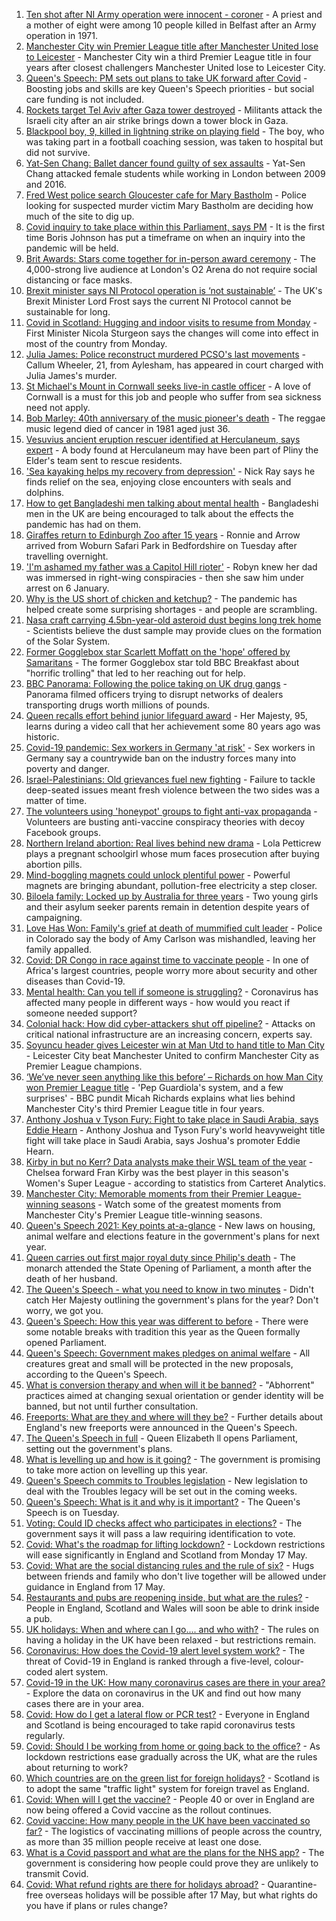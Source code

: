 1. [Ten shot after NI Army operation were innocent - coroner](https://www.bbc.co.uk/news/uk-northern-ireland-56986784) - A priest and a mother of eight were among 10 people killed in Belfast after an Army operation in 1971.
2. [Manchester City win Premier League title after Manchester United lose to Leicester](https://www.bbc.co.uk/sport/football/56964843) - Manchester City win a third Premier League title in four years after closest challengers Manchester United lose to Leicester City.
3. [Queen's Speech: PM sets out plans to take UK forward after Covid](https://www.bbc.co.uk/news/uk-politics-57071636) - Boosting jobs and skills are key Queen's Speech priorities - but social care funding is not included.
4. [Rockets target Tel Aviv after Gaza tower destroyed](https://www.bbc.co.uk/news/world-middle-east-57066275) - Militants attack the Israeli city after an air strike brings down a tower block in Gaza.
5. [Blackpool boy, 9, killed in lightning strike on playing field](https://www.bbc.co.uk/news/uk-england-lancashire-57080526) - The boy, who was taking part in a football coaching session, was taken to hospital but did not survive.
6. [Yat-Sen Chang: Ballet dancer found guilty of sex assaults](https://www.bbc.co.uk/news/uk-england-london-57073643) - Yat-Sen Chang attacked female students while working in London between 2009 and 2016.
7. [Fred West police search Gloucester cafe for Mary Bastholm](https://www.bbc.co.uk/news/uk-england-gloucestershire-57070279) - Police looking for suspected murder victim Mary Bastholm are deciding how much of the site to dig up.
8. [Covid inquiry to take place within this Parliament, says PM](https://www.bbc.co.uk/news/uk-57074536) - It is the first time Boris Johnson has put a timeframe on when an inquiry into the pandemic will be held.
9. [Brit Awards: Stars come together for in-person award ceremony](https://www.bbc.co.uk/news/entertainment-arts-57059652) - The 4,000-strong live audience at London's O2 Arena do not require social distancing or face masks.
10. [Brexit minister says NI Protocol operation is ‘not sustainable’](https://www.bbc.co.uk/news/uk-northern-ireland-57075664) - The UK's Brexit Minister Lord Frost says the current NI Protocol cannot be sustainable for long.
11. [Covid in Scotland: Hugging and indoor visits to resume from Monday](https://www.bbc.co.uk/news/uk-scotland-57070970) - First Minister Nicola Sturgeon says the changes will come into effect in most of the country from Monday.
12. [Julia James: Police reconstruct murdered PCSO's last movements](https://www.bbc.co.uk/news/uk-england-kent-57068647) - Callum Wheeler, 21, from Aylesham, has appeared in court charged with Julia James's murder.
13. [St Michael's Mount in Cornwall seeks live-in castle officer](https://www.bbc.co.uk/news/uk-england-cornwall-57076163) - A love of Cornwall is a must for this job and people who suffer from sea sickness need not apply.
14. [Bob Marley: 40th anniversary of the music pioneer's death](https://www.bbc.co.uk/news/in-pictures-57022757) - The reggae music legend died of cancer in 1981 aged just 36.
15. [Vesuvius ancient eruption rescuer identified at Herculaneum, says expert](https://www.bbc.co.uk/news/world-europe-57055163) - A body found at Herculaneum may have been part of Pliny the Elder's team sent to rescue residents.
16. ['Sea kayaking helps my recovery from depression'](https://www.bbc.co.uk/news/uk-scotland-glasgow-west-56979424) - Nick Ray says he finds relief on the sea, enjoying close encounters with seals and dolphins.
17. [How to get Bangladeshi men talking about mental health](https://www.bbc.co.uk/news/health-57059479) - Bangladeshi men in the UK are being encouraged to talk about the effects the pandemic has had on them.
18. [Giraffes return to Edinburgh Zoo after 15 years](https://www.bbc.co.uk/news/uk-scotland-edinburgh-east-fife-57071464) - Ronnie and Arrow arrived from Woburn Safari Park in Bedfordshire on Tuesday after travelling overnight.
19. ['I'm ashamed my father was a Capitol Hill rioter'](https://www.bbc.co.uk/news/world-us-canada-57022923) - Robyn knew her dad was immersed in right-wing conspiracies - then she saw him under arrest on 6 January.
20. [Why is the US short of chicken and ketchup?](https://www.bbc.co.uk/news/world-us-canada-57029542) - The pandemic has helped create some surprising shortages - and people are scrambling.
21. [Nasa craft carrying 4.5bn-year-old asteroid dust begins long trek home](https://www.bbc.co.uk/news/world-us-canada-57065381) - Scientists believe the dust sample may provide clues on the formation of the Solar System.
22. [Former Gogglebox star Scarlett Moffatt on the 'hope' offered by Samaritans](https://www.bbc.co.uk/news/uk-57030285) - The former Gogglebox star told BBC Breakfast about "horrific trolling" that led to her reaching out for help.
23. [BBC Panorama: Following the police taking on UK drug gangs](https://www.bbc.co.uk/news/uk-57058635) - Panorama filmed officers trying to disrupt networks of dealers transporting drugs worth millions of pounds.
24. [Queen recalls effort behind junior lifeguard award](https://www.bbc.co.uk/news/uk-57052091) - Her Majesty, 95, learns during a video call that her achievement some 80 years ago was historic.
25. [Covid-19 pandemic: Sex workers in Germany 'at risk'](https://www.bbc.co.uk/news/world-europe-57029723) - Sex workers in Germany say a countrywide ban on the industry forces many into poverty and danger.
26. [Israel-Palestinians: Old grievances fuel new fighting](https://www.bbc.co.uk/news/world-middle-east-57074460) - Failure to tackle deep-seated issues meant fresh violence between the two sides was a matter of time.
27. [The volunteers using 'honeypot' groups to fight anti-vax propaganda](https://www.bbc.co.uk/news/blogs-trending-57051691) - Volunteers are busting anti-vaccine conspiracy theories with decoy Facebook groups.
28. [Northern Ireland abortion: Real lives behind new drama](https://www.bbc.co.uk/news/newsbeat-57013409) - Lola Petticrew plays a pregnant schoolgirl whose mum faces prosecution after buying abortion pills.
29. [Mind-boggling magnets could unlock plentiful power](https://www.bbc.co.uk/news/business-56843149) - Powerful magnets are bringing abundant, pollution-free electricity a step closer.
30. [Biloela family: Locked up by Australia for three years](https://www.bbc.co.uk/news/world-australia-56768529) - Two young girls and their asylum seeker parents remain in detention despite years of campaigning.
31. [Love Has Won: Family's grief at death of mummified cult leader](https://www.bbc.co.uk/news/world-us-canada-57017270) - Police in Colorado say the body of Amy Carlson was mishandled, leaving her family appalled.
32. [Covid: DR Congo in race against time to vaccinate people](https://www.bbc.co.uk/news/health-57028747) - In one of Africa's largest countries, people worry more about security and other diseases than Covid-19.
33. [Mental health: Can you tell if someone is struggling?](https://www.bbc.co.uk/news/health-57013126) - Coronavirus has affected many people in different ways - how would you react if someone needed support?
34. [Colonial hack: How did cyber-attackers shut off pipeline?](https://www.bbc.co.uk/news/technology-57063636) - Attacks on critical national infrastructure are an increasing concern, experts say.
35. [Soyuncu header gives Leicester win at Man Utd to hand title to Man City](https://www.bbc.co.uk/sport/football/56990159) - Leicester City beat Manchester United to confirm Manchester City as Premier League champions.
36. [‘We’ve never seen anything like this before’ – Richards on how Man City won Premier League title](https://www.bbc.co.uk/sport/football/56959792) - 'Pep Guardiola's system, and a few surprises' - BBC pundit Micah Richards explains what lies behind Manchester City's third Premier League title in four years.
37. [Anthony Joshua v Tyson Fury: Fight to take place in Saudi Arabia, says Eddie Hearn](https://www.bbc.co.uk/sport/boxing/57068810) - Anthony Joshua and Tyson Fury's world heavyweight title fight will take place in Saudi Arabia, says Joshua's promoter Eddie Hearn.
38. [Kirby in but no Kerr? Data analysts make their WSL team of the year](https://www.bbc.co.uk/sport/football/57066581) - Chelsea forward Fran Kirby was the best player in this season's Women's Super League - according to statistics from Carteret Analytics.
39. [Manchester City: Memorable moments from their Premier League-winning seasons](https://www.bbc.co.uk/sport/av/football/56923236) - Watch some of the greatest moments from Manchester City's Premier League title-winning seasons.
40. [Queen's Speech 2021: Key points at-a-glance](https://www.bbc.co.uk/news/uk-politics-56987630) - New laws on housing, animal welfare and elections feature in the government's plans for next year.
41. [Queen carries out first major royal duty since Philip's death](https://www.bbc.co.uk/news/uk-57068042) - The monarch attended the State Opening of Parliament, a month after the death of her husband.
42. [The Queen's Speech - what you need to know in two minutes](https://www.bbc.co.uk/news/uk-57077605) - Didn't catch Her Majesty outlining the government's plans for the year? Don't worry, we got you.
43. [Queen's Speech: How this year was different to before](https://www.bbc.co.uk/news/uk-politics-57079117) - There were some notable breaks with tradition this year as the Queen formally opened Parliament.
44. [Queen's Speech: Government makes pledges on animal welfare](https://www.bbc.co.uk/news/uk-politics-57072922) - All creatures great and small will be protected in the new proposals, according to the Queen's Speech.
45. [What is conversion therapy and when will it be banned?](https://www.bbc.co.uk/news/explainers-56496423) - "Abhorrent" practices aimed at changing sexual orientation or gender identity will be banned, but not until further consultation.
46. [Freeports: What are they and where will they be?](https://www.bbc.co.uk/news/uk-politics-55819489) - Further details about England's new freeports were announced in the Queen's Speech.
47. [The Queen's Speech in full](https://www.bbc.co.uk/news/uk-politics-57071775) - Queen Elizabeth ll opens Parliament, setting out the government's plans.
48. [What is levelling up and how is it going?](https://www.bbc.co.uk/news/56238260) - The government is promising to take more action on levelling up this year.
49. [Queen's Speech commits to Troubles legislation](https://www.bbc.co.uk/news/uk-northern-ireland-57069455) - New legislation to deal with the Troubles legacy will be set out in the coming weeks.
50. [Queen's Speech: What is it and why is it important?](https://www.bbc.co.uk/news/uk-politics-32816450) - The Queen's Speech is on Tuesday.
51. [Voting: Could ID checks affect who participates in elections?](https://www.bbc.co.uk/news/uk-politics-50044539) - The government says it will pass a law requiring identification to vote.
52. [Covid: What's the roadmap for lifting lockdown?](https://www.bbc.co.uk/news/explainers-52530518) - Lockdown restrictions will ease significantly in England and Scotland from Monday 17 May.
53. [Covid: What are the social distancing rules and the rule of six?](https://www.bbc.co.uk/news/uk-51506729) - Hugs between friends and family who don't live together will be allowed under guidance in England from 17 May.
54. [Restaurants and pubs are reopening inside, but what are the rules?](https://www.bbc.co.uk/news/business-52977388) - People in England, Scotland and Wales will soon be able to drink inside a pub.
55. [UK holidays: When and where can I go.... and who with?](https://www.bbc.co.uk/news/explainers-52646738) - The rules on having a holiday in the UK have been relaxed - but restrictions remain.
56. [Coronavirus: How does the Covid-19 alert level system work?](https://www.bbc.co.uk/news/explainers-52634739) - The threat of Covid-19 in England is ranked through a five-level, colour-coded alert system.
57. [Covid-19 in the UK: How many coronavirus cases are there in your area?](https://www.bbc.co.uk/news/uk-51768274) - Explore the data on coronavirus in the UK and find out how many cases there are in your area.
58. [Covid: How do I get a lateral flow or PCR test?](https://www.bbc.co.uk/news/health-51943612) - Everyone in England and Scotland is being encouraged to take rapid coronavirus tests regularly.
59. [Covid: Should I be working from home or going back to the office?](https://www.bbc.co.uk/news/business-52567567) - As lockdown restrictions ease gradually across the UK, what are the rules about returning to work?
60. [Which countries are on the green list for foreign holidays?](https://www.bbc.co.uk/news/explainers-52544307) - Scotland is to adopt the same "traffic light" system for foreign travel as England.
61. [Covid: When will I get the vaccine?](https://www.bbc.co.uk/news/health-55045639) - People 40 or over in England are now being offered a Covid vaccine as the rollout continues.
62. [Covid vaccine: How many people in the UK have been vaccinated so far?](https://www.bbc.co.uk/news/health-55274833) - The logistics of vaccinating millions of people across the country, as more than 35 million people receive at least one dose.
63. [What is a Covid passport and what are the plans for the NHS app?](https://www.bbc.co.uk/news/explainers-55718553) - The government is considering how people could prove they are unlikely to transmit Covid.
64. [Covid: What refund rights are there for holidays abroad?](https://www.bbc.co.uk/news/business-51615412) - Quarantine-free overseas holidays will be possible after 17 May, but what rights do you have if plans or rules change?
